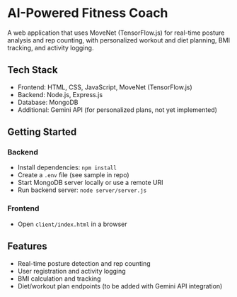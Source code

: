 # AI-Powered Fitness Coach

A web application that uses MoveNet (TensorFlow.js) for real-time posture analysis and rep counting, with personalized workout and diet planning, BMI tracking, and activity logging.

## Tech Stack

- Frontend: HTML, CSS, JavaScript, MoveNet (TensorFlow.js)
- Backend: Node.js, Express.js
- Database: MongoDB
- Additional: Gemini API (for personalized plans, not yet implemented)

## Getting Started

### Backend

- Install dependencies: `npm install`
- Create a `.env` file (see sample in repo)
- Start MongoDB server locally or use a remote URI
- Run backend server: `node server/server.js`

### Frontend

- Open `client/index.html` in a browser

## Features

- Real-time posture detection and rep counting
- User registration and activity logging
- BMI calculation and tracking
- Diet/workout plan endpoints (to be added with Gemini API integration)